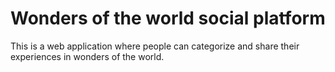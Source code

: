 # Wonders of the world social platform

This is a web application where people can categorize and share their experiences in wonders of the world.